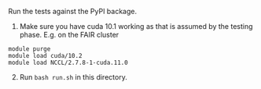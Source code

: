 Run the tests against the PyPI backage.


1. Make sure you have cuda 10.1 working as
that is assumed by the testing phase. E.g. on the FAIR cluster

```
module purge
module load cuda/10.2
module load NCCL/2.7.8-1-cuda.11.0
```

2. Run `bash run.sh` in this directory.
